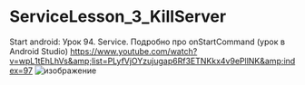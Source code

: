 # ServiceLesson_3_KillServer
Start аndroid: Урок 94. Service. Подробно про onStartCommand (урок в Android Studio) 
https://www.youtube.com/watch?v=wpL1tEhLhVs&amp;list=PLyfVjOYzujugap6Rf3ETNKkx4v9ePllNK&amp;index=97
![изображение](https://user-images.githubusercontent.com/81735771/116380683-dc175780-a81c-11eb-82db-1e00399f43de.png)
